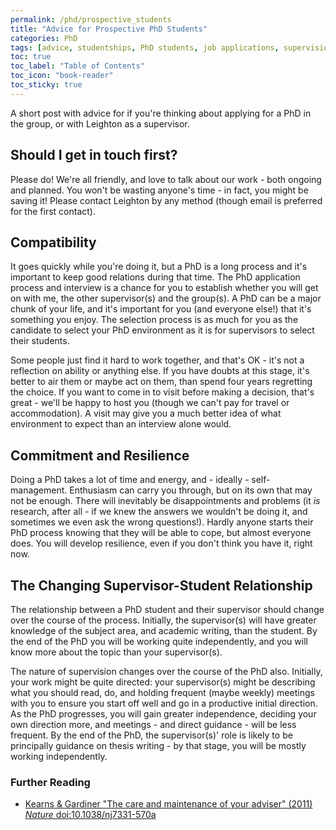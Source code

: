 ```yaml
---
permalink: /phd/prospective_students
title: "Advice for Prospective PhD Students"
categories: PhD
tags: [advice, studentships, PhD students, job applications, supervision]
toc: true
toc_label: "Table of Contents"
toc_icon: "book-reader"
toc_sticky: true
---
```


A short post with advice for if you're thinking about applying for a PhD in the group, or with Leighton as a supervisor.

## Should I get in touch first?

Please do! We're all friendly, and love to talk about our work - both ongoing and planned. You won't be wasting anyone's time - in fact, you might be saving it! Please contact Leighton by any method (though email is preferred for the first contact).

## Compatibility

It goes quickly while you're doing it, but a PhD is a long process and it's important to keep good relations during that time. The PhD application process and interview is a chance for you to establish whether you will get on with me, the other supervisor(s) and the group(s). A PhD can be a major chunk of your life, and it's important for you (and everyone else!) that it's something you enjoy. The selection process is as much for you as the candidate to select your PhD environment as it is for supervisors to select their students.

Some people just find it hard to work together, and that's OK - it's not a reflection on ability or anything else. If you have doubts at this stage, it's better to air them or maybe act on them, than spend four years regretting the choice. If you want to come in to visit before making a decision, that's great - we'll be happy to host you (though we can't pay for travel or accommodation). A visit may give you a much better idea of what environment to expect than an interview alone would.

## Commitment and Resilience

Doing a PhD takes a lot of time and energy, and - ideally - self-management. Enthusiasm can carry you through, but on its own that may not be enough. There will inevitably be disappointments and problems (it *is* research, after all - if we knew the answers we wouldn't be doing it, and sometimes we even ask the wrong questions!). Hardly anyone starts their PhD process knowing that they will be able to cope, but almost everyone does. You will develop resilience, even if you don't think you have it, right now.

## The Changing Supervisor-Student Relationship

The relationship between a PhD student and their supervisor should change over the course of the process. Initially, the supervisor(s) will have greater knowledge of the subject area, and academic writing, than the student. By the end of the PhD you will be working quite independently, and you will know more about the topic than your supervisor(s).

The nature of supervision changes over the course of the PhD also. Initially, your work might be quite directed: your supervisor(s) might be describing what you should read, do, and holding frequent (maybe weekly) meetings with you to ensure you start off well and go in a productive initial direction. As the PhD progresses, you will gain greater independence, deciding your own direction more, and meetings - and direct guidance - will be less frequent. By the end of the PhD, the supervisor(s)' role is likely to be principally guidance on thesis writing - by that stage, you will be mostly working independently.

### Further Reading

- [Kearns & Gardiner "The care and maintenance of your adviser" (2011) *Nature* doi:10.1038/nj7331-570a](https://www.nature.com/naturejobs/science/articles/10.1038/nj7331-570a)